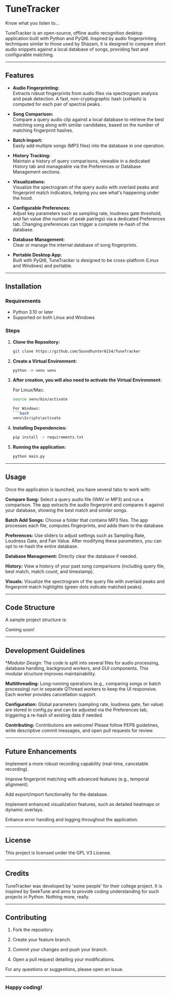 # TuneTracker
Know what you listen to...

TuneTracker is an open-source, offline audio recognition desktop application built with Python and PyQt6. Inspired by audio fingerprinting techniques similar to those used by Shazam, it is designed to compare short audio snippets against a local database of songs, providing fast and configurable matching.

---

## Features

- **Audio Fingerprinting:**  
  Extracts robust fingerprints from audio files via spectrogram analysis and peak detection. A fast, non-cryptographic hash (xxHash) is computed for each pair of spectral peaks.

- **Song Comparison:**  
  Compare a query audio clip against a local database to retrieve the best matching song along with similar candidates, based on the number of matching fingerprint hashes.

- **Batch Import:**  
  Easily add multiple songs (MP3 files) into the database in one operation.

- **History Tracking:**  
  Maintain a history of query comparisons, viewable in a dedicated History tab and manageable via the Preferences or Database Management sections.

- **Visualizations:**  
  Visualize the spectrogram of the query audio with overlaid peaks and fingerprint match indicators, helping you see what's happening under the hood.

- **Configurable Preferences:**  
  Adjust key parameters such as sampling rate, loudness gate threshold, and fan value (the number of peak pairings) via a dedicated Preferences tab. Changing preferences can trigger a complete re-hash of the database.

- **Database Management:**  
  Clear or manage the internal database of song fingerprints.

- **Portable Desktop App:**  
  Built with PyQt6, TuneTracker is designed to be cross-platform (Linux and Windows) and portable.

---

## Installation

### Requirements

- Python 3.10 or later
- Supported on both Linux and Windows

### Steps

1. **Clone the Repository:**

   ```bash
   git clone https://github.com/Soundhunter6154/TuneTracker

2. **Create a Virtual Environment:**

    ```bash
    python -m venv venv

3. **After creation, you will also need to activate the Virtual Environment:**

    For Linux/Mac:
    ```bash
    source venv/bin/activate         
    
    For Windows:
    ```bash
    venv\Scripts\activate           

4. **Installing Dependencies:**
    ```bash
    pip install -r requirements.txt

5. **Running the application:**
    ```bash
    python main.py


---

## Usage

Once the application is launched, you have several tabs to work with:

**Compare Song:**
Select a query audio file (WAV or MP3) and run a comparison. The app extracts the audio fingerprint and compares it against your database, showing the best match and similar songs.

**Batch Add Songs:**
Choose a folder that contains MP3 files. The app processes each file, computes fingerprints, and adds them to the database.

**Preferences:**
Use sliders to adjust settings such as Sampling Rate, Loudness Gate, and Fan Value. After modifying these parameters, you can opt to re-hash the entire database.

**Database Management:**
Directly clear the database if needed.

**History:**
View a history of your past song comparisons (including query file, best match, match count, and timestamp).

**Visuals:**
Visualize the spectrogram of the query file with overlaid peaks and fingerprint match highlights (green dots indicate matched peaks).


---

## Code Structure

A sample project structure is:

Coming soon!


---

## Development Guidelines

**Modular Design:*
The code is split into several files for audio processing, database handling, background workers, and GUI components. This modular structure improves maintainability.

**Multithreading:**
Long-running operations (e.g., comparing songs or batch processing) run in separate QThread workers to keep the UI responsive. Each worker provides cancellation support.

**Configuration:**
Global parameters (sampling rate, loudness gate, fan value) are stored in config.py and can be adjusted via the Preferences tab, triggering a re-hash of existing data if needed.

**Contributing:**
Contributions are welcome! Please follow PEP8 guidelines, write descriptive commit messages, and open pull requests for review.


---

## Future Enhancements

Implement a more robust recording capability (real-time, cancelable recording).

Improve fingerprint matching with advanced features (e.g., temporal alignment).

Add export/import functionality for the database.

Implement enhanced visualization features, such as detailed heatmaps or dynamic overlays.

Enhance error handling and logging throughout the application.


---

## License

This project is licensed under the GPL V3 License.


---

## Credits

TuneTracker was developed by 'some people' for their college project. It is inspired by SeekTune and aims to provide coding understanding for such projects in Python. Nothing more, really.


---

## Contributing

1. Fork the repository.


2. Create your feature branch.


3. Commit your changes and push your branch.


4. Open a pull request detailing your modifications.



For any questions or suggestions, please open an issue.


---

### Happy coding!

